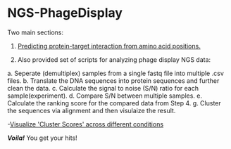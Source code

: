# NGS-PhageDisplay
Two main sections:

1. [Predicting protein-target interaction from amino acid positions.](https://github.com/ccchang0111/NGS-PhageDisplay/blob/master/Peptide_binding_prediction_3G-Demo.ipynb)

2. Also provided set of scripts for analyzing phage display NGS data:
  
  a. Seperate (demultiplex) samples from a single fastq file into multiple .csv files.
  b. Translate the DNA sequences into protein sequences and further clean the data. 
  c. Calculate the signal to noise (S/N) ratio for each sample(experiment).
  d. Compare S/N between multiple samples.
  e. Calculate the ranking score for the compared data from Step 4.
  g. Cluster the sequences via alignment and then visulaize the result.

-[Visualize 'Cluster Scores' across different conditions](https://plot.ly/~ccchang0111/148/?share_key=opqa7axxTHYZYexL0LhbRx)

**_Voila!_** You get your hits!
